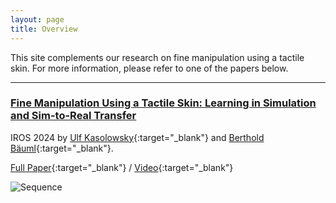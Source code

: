 ```yaml
---
layout: page
title: Overview
---
```

This site complements our research on fine manipulation using a tactile skin. 
For more information, please refer to one of the papers below.

---

### [Fine Manipulation Using a Tactile Skin: Learning in Simulation and Sim-to-Real Transfer](_pages/iros24.md)
IROS 2024 by
[Ulf Kasolowsky](https://www.linkedin.com/in/kasolowsky/){:target="_blank"} and 
[Berthold Bäuml](https://scholar.google.com/citations?user=fjvpDsEAAAAJ){:target="_blank"}.

[Full Paper](){:target="_blank"} / [Video](https://www.youtube.com/watch?v=piERixGJGBU){:target="_blank"}

![Sequence](/skin/assets/imgs/iros24/front.png)